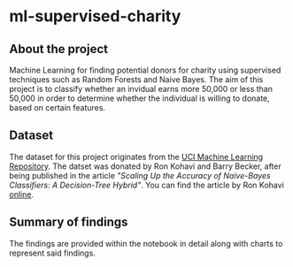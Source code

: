 # ml-supervised-charity

## About the project
Machine Learning for finding potential donors for charity using supervised techniques such as Random Forests and Naive Bayes. The aim of this project is to classify whether an invidual earns more 50,000 or less than 50,000 in order to determine whether the individual is willing to donate, based on certain features.

## Dataset
The dataset for this project originates from the [UCI Machine Learning Repository](https://archive.ics.uci.edu/ml/datasets/Census+Income). The datset was donated by Ron Kohavi and Barry Becker, after being published in the article _\"Scaling Up the Accuracy of Naive-Bayes Classifiers: A Decision-Tree Hybrid\"_. You can find the article by Ron Kohavi [online](https://www.aaai.org/Papers/KDD/1996/KDD96-033.pdf).

## Summary of findings
The findings are provided within the notebook in detail along with charts to represent said findings.
